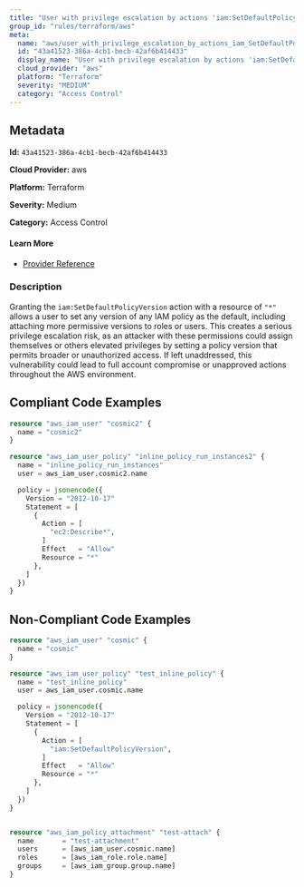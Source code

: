 ```yaml
---
title: "User with privilege escalation by actions 'iam:SetDefaultPolicyVersion'"
group_id: "rules/terraform/aws"
meta:
  name: "aws/user_with_privilege_escalation_by_actions_iam_SetDefaultPolicyVersion"
  id: "43a41523-386a-4cb1-becb-42af6b414433"
  display_name: "User with privilege escalation by actions 'iam:SetDefaultPolicyVersion'"
  cloud_provider: "aws"
  platform: "Terraform"
  severity: "MEDIUM"
  category: "Access Control"
---
```

## Metadata

**Id:** `43a41523-386a-4cb1-becb-42af6b414433`

**Cloud Provider:** aws

**Platform:** Terraform

**Severity:** Medium

**Category:** Access Control

#### Learn More

 - [Provider Reference](https://registry.terraform.io/providers/hashicorp/aws/latest/docs/resources/iam_user_policy#policy)

### Description

 Granting the `iam:SetDefaultPolicyVersion` action with a resource of `"*"` allows a user to set any version of any IAM policy as the default, including attaching more permissive versions to roles or users. This creates a serious privilege escalation risk, as an attacker with these permissions could assign themselves or others elevated privileges by setting a policy version that permits broader or unauthorized access. If left unaddressed, this vulnerability could lead to full account compromise or unapproved actions throughout the AWS environment.


## Compliant Code Examples
```terraform
resource "aws_iam_user" "cosmic2" {
  name = "cosmic2"
}

resource "aws_iam_user_policy" "inline_policy_run_instances2" {
  name = "inline_policy_run_instances"
  user = aws_iam_user.cosmic2.name

  policy = jsonencode({
    Version = "2012-10-17"
    Statement = [
      {
        Action = [
          "ec2:Describe*",
        ]
        Effect   = "Allow"
        Resource = "*"
      },
    ]
  })
}

```
## Non-Compliant Code Examples
```terraform
resource "aws_iam_user" "cosmic" {
  name = "cosmic"
}

resource "aws_iam_user_policy" "test_inline_policy" {
  name = "test_inline_policy"
  user = aws_iam_user.cosmic.name

  policy = jsonencode({
    Version = "2012-10-17"
    Statement = [
      {
        Action = [
          "iam:SetDefaultPolicyVersion",
        ]
        Effect   = "Allow"
        Resource = "*"
      },
    ]
  })
}


resource "aws_iam_policy_attachment" "test-attach" {
  name       = "test-attachment"
  users      = [aws_iam_user.cosmic.name]
  roles      = [aws_iam_role.role.name]
  groups     = [aws_iam_group.group.name]
}


```